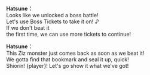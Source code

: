 # 

  
**Hatsune：**  
Looks like we unlocked a boss battle!  
Let's use Boss Tickets to take it on! ♪  
If we don't beat it  
the first time, we can use more tickets to continue!  
  
**Hatsune：**  
This Ziz monster just comes back as soon as we beat it!  
We gotta find that bookmark and seal it up, quick!  
Shiorin! {player}! Let's go show it what we've got!  
